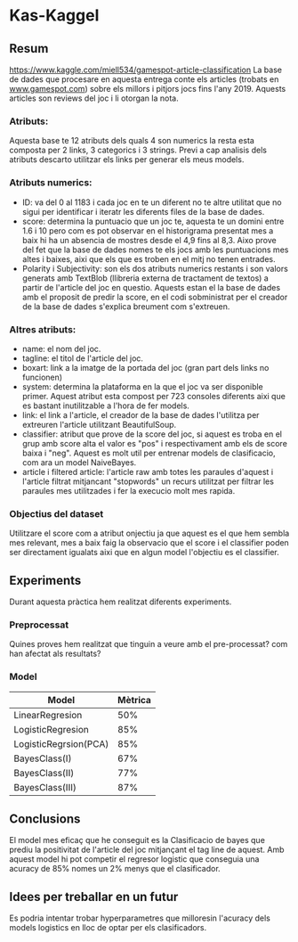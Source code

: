 # Kas-Kaggel
## Resum
https://www.kaggle.com/miell534/gamespot-article-classification
La base de dades que procesare en aquesta entrega conte els articles (trobats en www.gamespot.com) sobre els millors i pitjors jocs fins l'any 2019. Aquests articles son reviews del joc i li otorgan la nota.

### Atributs:
Aquesta base te 12 atributs dels quals 4 son numerics la resta esta composta per 2 links, 3 categorics i 3 strings. Previ a cap analisis dels atributs descarto utilitzar els links per generar els meus models.

### Atributs numerics:
- ID: va del 0 al 1183 i cada joc en te un diferent no te altre utilitat que no sigui per identificar i iteratr les diferents files de la base de dades.
- score: determina la puntuacio que un joc te, aquesta te un domini entre 1.6 i 10 pero com es pot observar en el historigrama presentat mes a baix hi ha un absencia de mostres desde el 4,9 fins al 8,3. Aixo prove del fet que la base de dades nomes te els jocs amb les puntuacions mes altes i baixes, aixi que els que es troben en el mitj no tenen entrades.
- Polarity i Subjectivity: son els dos atributs numerics restants i son valors generats amb TextBlob (llibreria externa de tractament de textos) a partir de l'article del joc en questio. Aquests estan el la base de dades amb el proposit de predir la score, en el codi sobministrat per el creador de la base de dades s'explica breument com s'extreuen.

### Altres atributs:
- name: el nom del joc.
- tagline: el titol de l'article del joc.
- boxart: link a la imatge de la portada del joc (gran part dels links no funcionen)
- system: determina la plataforma en la que el joc va ser disponible primer. Aquest atribut esta compost per 723 consoles diferents aixi que es bastant inutilitzable a l'hora de fer models.
- link: el link a l'article, el creador de la base de dades l'utilitza per extreuren l'article utilitzant BeautifulSoup.
- classifier: atribut que prove de la score del joc, si aquest es troba en el grup amb score alta el valor es "pos" i respectivament amb els de score baixa i "neg". Aquest es molt util per entrenar models de clasificacio, com ara un model NaiveBayes.
- article i filtered article: l'article raw amb totes les paraules d'aquest i l'article filtrat mitjancant "stopwords" un recurs utilitzat per filtrar les paraules mes utilitzades i fer la execucio molt mes rapida.
### Objectius del dataset
Utilitzare el score com a atribut onjectiu ja que aquest es el que hem sembla mes relevant, mes a baix faig la observacio que el score i el classifier poden ser directament igualats aixi que en algun model l'objectiu es el classifier.
## Experiments
Durant aquesta pràctica hem realitzat diferents experiments.
### Preprocessat
Quines proves hem realitzat que tinguin a veure amb el pre-processat? com han afectat als resultats?
### Model

| Model | Mètrica |
| -- | -- |
| LinearRegresion | 50% |
| LogisticRegresion | 85% |
| LogisticRegrsion(PCA) | 85% |
| BayesClass(I) | 67% |
| BayesClass(II) | 77% |
| BayesClass(III) | 87% |

## Conclusions
El model mes eficaç que he conseguit es la Clasificacio de bayes que prediu la positivitat de l'article del joc mitjançant el tag line de aquest. Amb aquest model hi pot competir el regresor logistic que conseguia una acuracy de 85% nomes un 2% menys que el clasificador.
## Idees per treballar en un futur
Es podria intentar trobar hyperparametres que milloresin l'acuracy dels models logistics en lloc de optar per els clasificadors.
